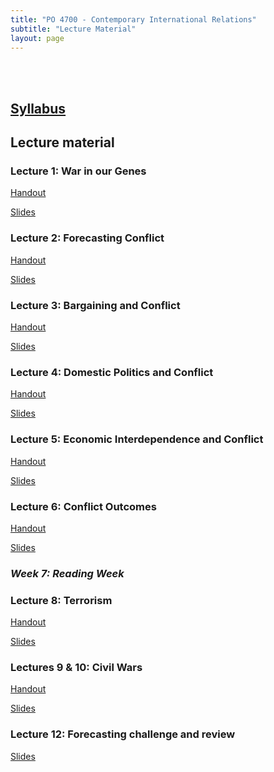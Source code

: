 ```yaml
---
title: "PO 4700 - Contemporary International Relations"
subtitle: "Lecture Material"
layout: page
---
```


<br>
<br>

## [Syllabus](../assets/files/teaching/PO4700/PO4700_syllabus.pdf)

## Lecture material
### Lecture 1: War in our Genes

[Handout](../assets/files/teaching/PO4700/War_in_our_Genes_handout.html)

[Slides](../assets/files/teaching/PO4700/War_in_our_Genes_slides.html)

### Lecture 2: Forecasting Conflict

[Handout](../assets/files/teaching/PO4700/Forecasting_Conflict_handout.html)

[Slides](../assets/files/teaching/PO4700/Forecasting_Conflict_slides.html)


### Lecture 3: Bargaining and Conflict

[Handout](../assets/files/teaching/PO4700/bargainingAndConflict_handout.html)

[Slides](../assets/files/teaching/PO4700/bargainingAndConflict_slides.html)

### Lecture 4: Domestic Politics and Conflict

[Handout](../assets/files/teaching/PO4700/DomesticPolitics_handout.html)

[Slides](../assets/files/teaching/PO4700/DomesticPolitics_slides.html)


### Lecture 5: Economic Interdependence and Conflict

[Handout](../assets/files/teaching/PO4700/EconInterdependence_handout.html)

[Slides](../assets/files/teaching/PO4700/EconInterdependence_slides.html)


### Lecture 6: Conflict Outcomes

[Handout](../assets/files/teaching/PO4700/conflictOutcomes_handout.html)

[Slides](../assets/files/teaching/PO4700/conflictOutcomes.html)

### *Week 7: Reading Week*


### Lecture 8: Terrorism

[Handout](../assets/files/teaching/PO4700/terrorism_handout.html)

[Slides](../assets/files/teaching/PO4700/terrorism_slides.html)

### Lectures 9 & 10: Civil Wars

[Handout](../assets/files/teaching/PO4700/civilWars_handout.html)

[Slides](../assets/files/teaching/PO4700/civilWars_slides.html)


### Lecture 12: Forecasting challenge and review

[Slides](../assets/files/teaching/PO4700/review.html)
